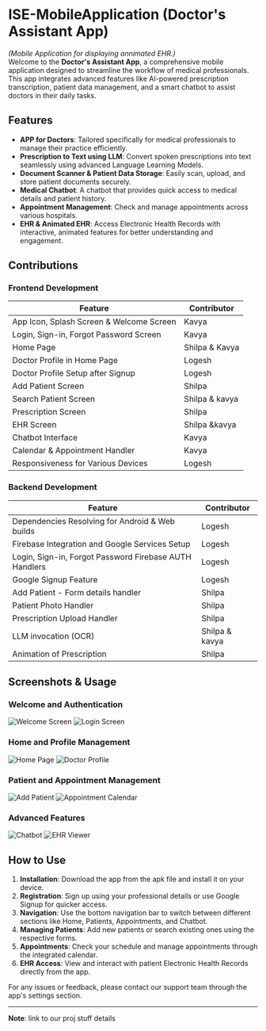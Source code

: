 # ISE-MobileApplication (Doctor's Assistant App)
*(Mobile Application for displaying annimated EHR.)* <br>
Welcome to the **Doctor's Assistant App**, a comprehensive mobile application designed to streamline the workflow of medical professionals. This app integrates advanced features like AI-powered prescription transcription, patient data management, and a smart chatbot to assist doctors in their daily tasks.

## Features

- **APP for Doctors**: Tailored specifically for medical professionals to manage their practice efficiently.
- **Prescription to Text using LLM**: Convert spoken prescriptions into text seamlessly using advanced Language Learning Models.
- **Document Scanner & Patient Data Storage**: Easily scan, upload, and store patient documents securely.
- **Medical Chatbot**: A chatbot that provides quick access to medical details and patient history.
- **Appointment Management**: Check and manage appointments across various hospitals.
- **EHR & Animated EHR**: Access Electronic Health Records with interactive, animated features for better understanding and engagement.

## Contributions

### Frontend Development

| Feature                                       | Contributor    |
|-----------------------------------------------|---------------|
| App Icon, Splash Screen & Welcome Screen     | Kavya         |
| Login, Sign-in, Forgot Password Screen       | Kavya         |
| Home Page                                    | Shilpa & Kavya |
| Doctor Profile in Home Page                  | Logesh        |
| Doctor Profile Setup after Signup            | Logesh        |
| Add Patient Screen                           | Shilpa        |
| Search Patient Screen                        | Shilpa & kavya|
| Prescription Screen                          | Shilpa        |
| EHR Screen                                   | Shilpa &kavya |
| Chatbot Interface                            | Kavya         |
| Calendar & Appointment Handler               | Kavya         |
| Responsiveness for Various Devices           | Logesh        |

### Backend Development

| Feature                                               | Contributor |
|-------------------------------------------------------|------------|
| Dependencies Resolving for Android & Web builds      | Logesh     |
| Firebase Integration and Google Services Setup       | Logesh     |
| Login, Sign-in, Forgot Password Firebase AUTH Handlers | Logesh     |
| Google Signup Feature                                | Logesh     |
| Add Patient - Form details handler                   | Shilpa     |
| Patient Photo Handler                                | Shilpa     |
| Prescription Upload Handler                          | Shilpa     |
| LLM invocation (OCR)                                 | Shilpa & kavya|
| Animation of Prescription                           | Shilpa     |


## Screenshots & Usage

### Welcome and Authentication
![Welcome Screen](/placeholder/welcome.png) ![Login Screen](/placeholder/login.png)

### Home and Profile Management
![Home Page](/placeholder/home.png) ![Doctor Profile](/placeholder/profile.png)

### Patient and Appointment Management
![Add Patient](/placeholder/add_patient.png) ![Appointment Calendar](/placeholder/calendar.png)

### Advanced Features
![Chatbot](/placeholder/chatbot.png) ![EHR Viewer](/placeholder/ehr.png)

## How to Use

1. **Installation**: Download the app from the apk file and install it on your device.
2. **Registration**: Sign up using your professional details or use Google Signup for quicker access.
3. **Navigation**: Use the bottom navigation bar to switch between different sections like Home, Patients, Appointments, and Chatbot.
4. **Managing Patients**: Add new patients or search existing ones using the respective forms.
5. **Appointments**: Check your schedule and manage appointments through the integrated calendar.
6. **EHR Access**: View and interact with patient Electronic Health Records directly from the app.

For any issues or feedback, please contact our support team through the app's settings section.

---

**Note**: link to our proj stuff details
